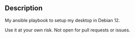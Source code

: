 ## Description

My ansible playbook to setup my desktop in Debian 12.

Use it at your own risk. Not open for pull requests or issues.
